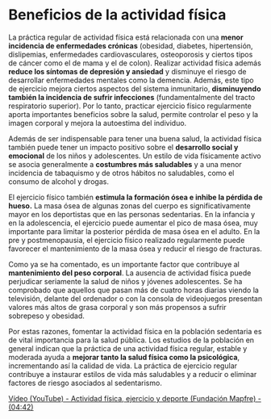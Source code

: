 # Beneficios de la actividad física

La práctica regular de actividad física está relacionada con una **menor incidencia de enfermedades crónicas** (obesidad, diabetes, hipertensión, dislipemias, enfermedades cardiovasculares, osteoporosis y ciertos tipos de cáncer como el de mama y el de colon). Realizar actividad física además **reduce los síntomas de depresión y ansiedad** y disminuye el riesgo de desarrollar enfermedades mentales como la demencia. Además, este tipo de ejercicio mejora ciertos aspectos del sistema inmunitario, **disminuyendo también la incidencia de sufrir infecciones** (fundamentalmente del tracto respiratorio superior). Por lo tanto, practicar ejercicio físico regularmente aporta importantes beneficios sobre la salud, permite controlar el peso y la imagen corporal y mejora la autoestima del individuo.

Además de ser indispensable para tener una buena salud, la actividad física también puede tener un impacto positivo sobre el **desarrollo social y emocional** de los niños y adolescentes. Un estilo de vida físicamente activo se asocia generalmente a **costumbres más saludables** y a una menor incidencia de tabaquismo y de otros hábitos no saludables, como el consumo de alcohol y drogas.

El ejercicio físico también **estimula la formación ósea e inhibe la pérdida de hueso.** La masa ósea de algunas zonas del cuerpo es significativamente mayor en los deportistas que en las personas sedentarias. En la infancia y en la adolescencia, el ejercicio puede aumentar el pico de masa ósea, muy importante para limitar la posterior pérdida de masa ósea en el adulto. En la pre y postmenopausia, el ejercicio físico realizado regularmente puede favorecer el mantenimiento de la masa ósea y reducir el riesgo de fracturas.

Como ya se ha comentado, es un importante factor que contribuye al **mantenimiento del peso corporal**. La ausencia de actividad física puede perjudicar seriamente la salud de niños y jóvenes adolescentes. Se ha comprobado que aquellos que pasan más de cuatro horas diarias viendo la televisión, delante del ordenador o con la consola de videojuegos presentan valores más altos de grasa corporal y son más propensos a sufrir sobrepeso y obesidad.

Por estas razones, fomentar la actividad física en la población sedentaria es de vital importancia para la salud pública. Los estudios de la población en general indican que la práctica de una actividad física regular, estable y moderada ayuda a **mejorar tanto la salud física como la psicológica**, incrementando así la calidad de vida. La práctica de ejercicio regular contribuye a instaurar estilos de vida más saludables y a reducir o eliminar factores de riesgo asociados al sedentarismo.  

  

[Vídeo (YouTube) - Actividad física, ejercicio y deporte (Fundación Mapfre) \- (04:42)](https://www.youtube.com/watch?v=iYz2E-LLAl0)